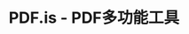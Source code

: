 ---
title: "PDF.is - PDF多功能工具"
description: "多样化PDF处理工具，支持多种PDF操作"
tags: ["PDF工具", "文件处理", "办公工具"]
url: "https://pdf.is/multi-tool"
--- 